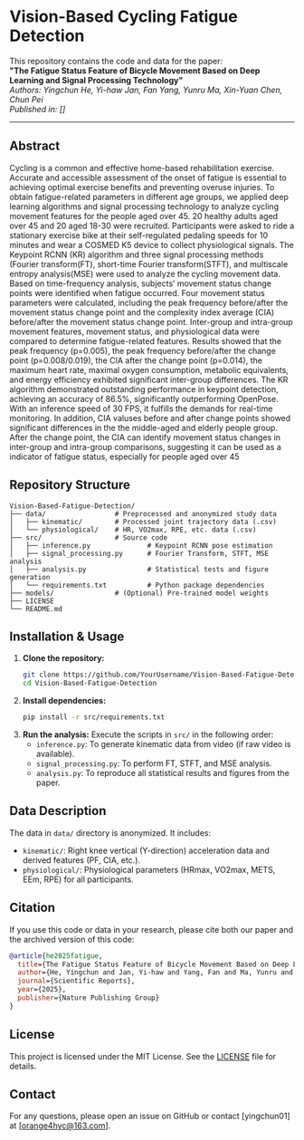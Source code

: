 # Vision-Based Cycling Fatigue Detection

This repository contains the code and data for the paper:  
**"The Fatigue Status Feature of Bicycle Movement Based on Deep Learning and Signal Processing Technology"**  
*Authors: Yingchun He, Yi-haw Jan, Fan Yang, Yunru Ma, Xin-Yuan Chen, Chun Pei*  
*Published in: []*

---

## Abstract
Cycling is a common and effective home-based rehabilitation exercise. Accurate and accessible assessment of the onset of fatigue is essential to achieving optimal exercise benefits and preventing overuse injuries. To obtain fatigue-related parameters in different age groups, we applied deep learning algorithms and signal processing technology to analyze cycling movement features for the people aged over 45. 20 healthy adults aged over 45 and 20 aged 18-30 were recruited. Participants were asked to ride a stationary exercise bike at their self-regulated pedaling speeds for 10 minutes and wear a COSMED K5 device to collect physiological signals. The Keypoint RCNN (KR) algorithm and three signal processing methods (Fourier transform(FT), short-time Fourier transform(STFT), and multiscale entropy analysis(MSE) were used to analyze the cycling movement data. Based on time-frequency analysis, subjects’ movement status change points were identified when fatigue occurred. Four movement status parameters were calculated,  including the peak frequency before/after the movement status change point and the complexity index average (CIA) before/after the movement status change point. Inter-group and intra-group movement features, movement status, and physiological data were compared to determine fatigue-related features.  Results showed that the peak frequency (p=0.005), the peak frequency before/after the change point (p=0.008/0.019), the CIA after the change point (p=0.014), the maximum heart rate, maximal oxygen consumption, metabolic equivalents, and energy efficiency exhibited significant inter-group differences. The KR algorithm demonstrated outstanding performance in keypoint detection, achieving an accuracy of 86.5%, significantly outperforming OpenPose. With an inference speed of 30 FPS, it fulfills the demands for real-time monitoring. In addition, CIA valuses before and after change points showed significant differences in the the middle-aged and elderly people group. After the change point, the CIA can identify movement status changes in inter-group and intra-group comparisons, suggesting it can be used as a indicator of fatigue status, especially for people aged over 45

## Repository Structure
```
Vision-Based-Fatigue-Detection/
├── data/                 # Preprocessed and anonymized study data
│   ├── kinematic/        # Processed joint trajectory data (.csv)
│   └── physiological/    # HR, VO2max, RPE, etc. data (.csv)
├── src/                  # Source code
│   ├── inference.py              # Keypoint RCNN pose estimation
│   ├── signal_processing.py      # Fourier Transform, STFT, MSE analysis
│   ├── analysis.py               # Statistical tests and figure generation
│   └── requirements.txt          # Python package dependencies
├── models/               # (Optional) Pre-trained model weights
├── LICENSE
└── README.md
```

## Installation & Usage
1.  **Clone the repository:**
    ```bash
    git clone https://github.com/YourUsername/Vision-Based-Fatigue-Detection.git
    cd Vision-Based-Fatigue-Detection
    ```
2.  **Install dependencies:**
    ```bash
    pip install -r src/requirements.txt
    ```
3.  **Run the analysis:**
    Execute the scripts in `src/` in the following order:
    - `inference.py`: To generate kinematic data from video (if raw video is available).
    - `signal_processing.py`: To perform FT, STFT, and MSE analysis.
    - `analysis.py`: To reproduce all statistical results and figures from the paper.

## Data Description
The data in `data/` directory is anonymized. It includes:
- `kinematic/`: Right knee vertical (Y-direction) acceleration data and derived features (PF, CIA, etc.).
- `physiological/`: Physiological parameters (HRmax, VO2max, METS, EEm, RPE) for all participants.

## Citation
If you use this code or data in your research, please cite both our paper and the archived version of this code:
```bibtex
@article{he2025fatigue,
  title={The Fatigue Status Feature of Bicycle Movement Based on Deep Learning and Signal Processing Technology},
  author={He, Yingchun and Jan, Yi-haw and Yang, Fan and Ma, Yunru and Chen, Xin-Yuan and Pei, Chun},
  journal={Scientific Reports},
  year={2025},
  publisher={Nature Publishing Group}
}
```

## License
This project is licensed under the MIT License. See the [LICENSE](LICENSE) file for details.

## Contact
For any questions, please open an issue on GitHub or contact [yingchun01] at [orange4hyc@163.com].
